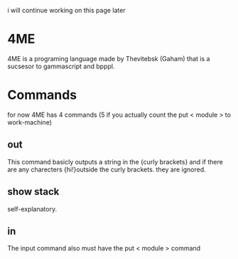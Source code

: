 i will continue working on this page later

# 4ME

4ME is a programing language made by Thevitebsk (Gaham) that is a sucsesor to gammascript and bpppl.

# Commands

for now 4ME has 4 commands (5 if you actually count the put < module > to work-machine)

## out
This command basicly outputs a string in the {curly brackets} and if there are any charecters {hi!}outside the curly brackets. they are ignored.

## show stack
self-explanatory.

## in
The input command also must have the put < module > command
